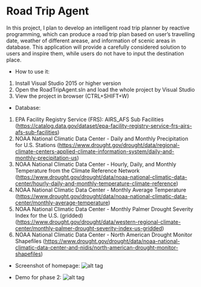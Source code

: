 # Road Trip Agent
In this project, I plan to develop an intelligent road trip planner by reactive programming, which can produce a road trip plan based on user’s travelling date, weather of different arease, and information of scenic areas in database. This application will provide a carefully considered solution to users and inspire them, while users do not have to input the destination place.

- How to use it:
1.	Install Visual Studio 2015 or higher version
2.	Open the RoadTripAgent.sln and load the whole project by Visual Studio
3.	View the project in browser (CTRL+SHIFT+W)

- Database:
1. EPA Facility Registry Service (FRS): AIRS_AFS Sub Facilities (https://catalog.data.gov/dataset/epa-facility-registry-service-frs-airs-afs-sub-facilities)
2. NOAA National Climatic Data Center - Daily and Monthly Precipitation for U.S. Stations (https://www.drought.gov/drought/data/regional-climate-centers-applied-climate-information-system/daily-and-monthly-precipitation-us)
3. NOAA National Climatic Data Center - Hourly, Daily, and Monthly Temperature from the Climate Reference Network (https://www.drought.gov/drought/data/noaa-national-climatic-data-center/hourly-daily-and-monthly-temperature-climate-reference)
4. NOAA National Climatic Data Center - Monthly Average Temperature (https://www.drought.gov/drought/data/noaa-national-climatic-data-center/monthly-average-temperature)
5. NOAA National Climatic Data Center - Monthly Palmer Drought Severity Index for the U.S. (gridded) (https://www.drought.gov/drought/data/western-regional-climate-center/monthly-palmer-drought-severity-index-us-gridded)
6. NOAA National Climatic Data Center - North American Drought Monitor Shapefiles (https://www.drought.gov/drought/data/noaa-national-climatic-data-center-and-nidis/north-american-drought-monitor-shapefiles) 

- Screenshot of homepage: 
![alt tag](https://github.com/goldironhack/2017-Purdue-IronHack-ynteng/blob/master/homepage.png)

- Demo for phase 2: 
![alt tag](https://github.com/goldironhack/2017-Purdue-IronHack-ynteng/blob/master/phase2-demo.gif)
